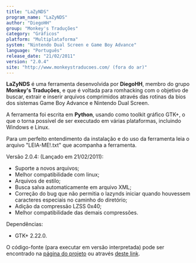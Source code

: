 ```yaml
---
title: "LaZyNDS"
program_name: "LaZyNDS"
author: "DiegoHH"
group: "Monkey's Traduções"
category: "Gráficos"
platform: "Multiplataforma"
system: "Nintendo Dual Screen e Game Boy Advance"
language: "Português"
release_date: "21/02/2011"
version: "2.0.4"
site: "http://www.monkeystraducoes.com/ (fora do ar)"
---
```

<b>LaZyNDS</b> é uma ferramenta desenvolvida por <b>DiegoHH</b>, membro do grupo <b>Monkey's Traduções</b>, e que é voltada para romhacking com o objetivo de buscar, extrair e inserir arquivos comprimidos através das rotinas da bios dos sistemas Game Boy Advance e Nintendo Dual Screen.

A ferramenta foi escrita em <b>Python</b>, usando como toolkit gráfico GTK+, o que o torna possível de ser executado em várias plataformas, incluindo Windows e Linux.

Para um perfeito entendimento da instalação e do uso da ferramenta leia o arquivo "LEIA-ME!.txt" que acompanha a ferramenta.

Versão 2.0.4: (Lançado em 21/02/2011):

- Suporte a novos arquivos;
- Melhor compatibilidade com linux;
- Arquivos de estilo;
- Busca salva automaticamente em arquivo XML;
- Correção do bug que não permitia o lazynds iniciar quando houvessem caracteres especiais no caminho do diretório;
- Adição da compressão LZSS 0x40;
- Melhor compatibilidade das demais compressões.

Dependências:

- GTK+ 2.22.0.

O código-fonte (para executar em versão interpretada) pode ser encontrado na <a href="http://code.google.com/p/lazynds/">página do projeto</a> ou através <a href="https://romhackers.org/utilitarios/graficos/lazynds-source/">deste link</a>.
